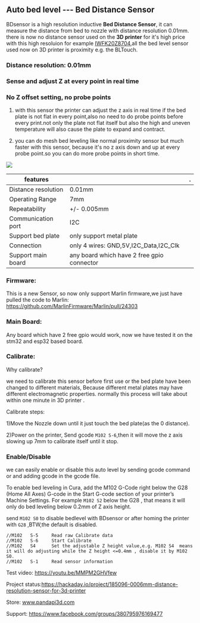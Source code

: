 ## Auto bed level --- Bed Distance Sensor

BDsensor is a high resolution inductive **Bed Distance Sensor**, it can measure the distance from bed to nozzle with distance resolution 0.01mm.
there is now no distance sensor used on the **3D printer** for it's high price with this high resoluion for example [IWFK20Z8704](https://www.walkerindustrial.com/IWFK-20Z8704-S35A-BAUMER-10155694-p/iwfk-20z8704-s35a.htm),all the bed level sensor used now on 3D printer is proximity e.g. the BLTouch.
 
### Distance resolution: 0.01mm
### Sense and adjust Z at every point in real time
### No Z offset setting, no probe points

1. with this sensor the printer can adjust the z axis in real time if the bed plate is not flat in every point,also no need to do probe points before every print.not only the plate not flat itself but also the high and uneven temperature will also cause the plate to expand and contract.

2. you can do mesh bed leveling like normal proximity sensor but much faster with this sensor, because it's no z axis down and up at every probe point.so you can do more probe points in short time.

![](https://raw.githubusercontent.com/markniu/Bed_Distance_sensor/main/doc/516115055.png)

features |  | .
--- | --- | --- 
Distance resolution| 0.01mm | 	
Operating Range|7mm|
Repeatability|+/- 0.005mm|
Communication port| I2C | 	 
Support bed plate| only support metal plate | 	 
Connection| only 4 wires: GND,5V,I2C_Data,I2C_Clk
Support main board| any board which have 2 free gpio connector | 	 
 
### Firmware:
This is a new Sensor, so now only support Marlin firmware,we just have pulled the code to Marlin:
https://github.com/MarlinFirmware/Marlin/pull/24303

### Main Board:
 Any board which have 2 free gpio would work, now we have tested it on the stm32 and esp32 based board.
 
### Calibrate:
Why calibrate?

we need to calibrate this sensor before first use or the bed plate have been changed to different materials,
Because different metal plates may have different electromagnetic properties.
normally this process will take about within one minute in 3D printer .

Calibrate steps:

1)Move the Nozzle down until it just touch the bed plate(as the 0 distance).

2)Power on the printer, Send gcode `M102 S-6`,then it will move the z axis slowing up 7mm to calibrate itself until it stop.


### Enable/Disable 
we can easily enable or disable this auto level by sending gcode command or and adding gcode in the gcode file.

To enable bed leveling in Cura, add the M102 G-Code right below the G28 (Home All Axes) G-code in the Start G-code section of your printer’s Machine Settings.
For example `M102 S2` below the G28 , that means it will only do bed leveling below 0.2mm of Z axis height.

send `M102 S0` to disable bedlevel with BDsensor or after homing the printer with `G28` ,BTW,the default is disabled.

```
//M102   S-5     Read raw Calibrate data
//M102   S-6     Start Calibrate 
//M102   S4      Set the adjustable Z height value,e.g. M102 S4  means it will do adjusting while the Z height <=0.4mm , disable it by M102 S0.
//M102   S-1     Read sensor information
```

Test video: https://youtu.be/MMPM2GHVfew

Project status:https://hackaday.io/project/185096-0006mm-distance-resolution-sensor-for-3d-printer

Store: www.pandapi3d.com  

Support: https://www.facebook.com/groups/380795976169477
